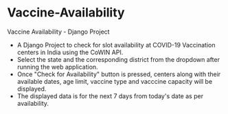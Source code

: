 # Vaccine-Availability
Vaccine Availability - Django Project
* A Django Project to check for slot availability at COVID-19 Vaccination centers in India using the CoWIN API.
* Select the state and the corresponding district from the dropdown after running the web application.
* Once "Check for Availability" button is pressed, centers along with their available dates, age limit, vaccine type and vacccine capacity will be displayed.
* The displayed data is for the next 7 days from today's date as per availability.
